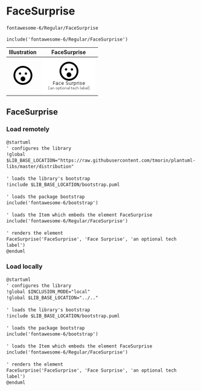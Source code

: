 # FaceSurprise


```text
fontawesome-6/Regular/FaceSurprise
```

```text
include('fontawesome-6/Regular/FaceSurprise')
```



| Illustration | FaceSurprise |
| :---: | :---: |
| ![illustration for Illustration](../../fontawesome-6/Regular/FaceSurprise.png) | ![illustration for FaceSurprise](../../fontawesome-6/Regular/FaceSurprise.Local.png) |




## FaceSurprise

### Load remotely
```plantuml
@startuml
' configures the library
!global $LIB_BASE_LOCATION="https://raw.githubusercontent.com/tmorin/plantuml-libs/master/distribution"

' loads the library's bootstrap
!include $LIB_BASE_LOCATION/bootstrap.puml

' loads the package bootstrap
include('fontawesome-6/bootstrap')

' loads the Item which embeds the element FaceSurprise
include('fontawesome-6/Regular/FaceSurprise')

' renders the element
FaceSurprise('FaceSurprise', 'Face Surprise', 'an optional tech label')
@enduml
```

### Load locally
```plantuml
@startuml
' configures the library
!global $INCLUSION_MODE="local"
!global $LIB_BASE_LOCATION="../.."

' loads the library's bootstrap
!include $LIB_BASE_LOCATION/bootstrap.puml

' loads the package bootstrap
include('fontawesome-6/bootstrap')

' loads the Item which embeds the element FaceSurprise
include('fontawesome-6/Regular/FaceSurprise')

' renders the element
FaceSurprise('FaceSurprise', 'Face Surprise', 'an optional tech label')
@enduml
```

